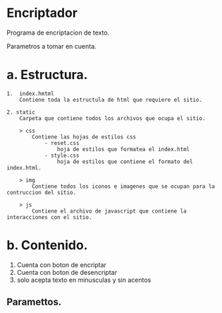 # Encriptador

Programa de encriptacion de texto.

Parametros a tomar en cuenta.

# a. Estructura.

    1.  index.hmtml 
        Contiene toda la estructula de html que requiere el sitio.

    2. static
        Carpeta que contiene todos los archivos que ocupa el sitio.

        > css
            Contiene las hojas de estilos css
                - reset.css
                    hoja de estilos que formatea el index.html
                - style.css
                    hoja de estilos que contiene el formato del index.html.
        
        > img   
            Contiene todos los iconos e imagenes que se ocupan para la contruccion del sitio.

        > js
            Contiene el archivo de javascript que contiene la interacciones con el sitio.

# b. Contenido.

1. Cuenta con boton de encriptar
2. Cuenta con boton de desencriptar
3. solo acepta texto en minusculas y sin acentos

## Paramettos.


